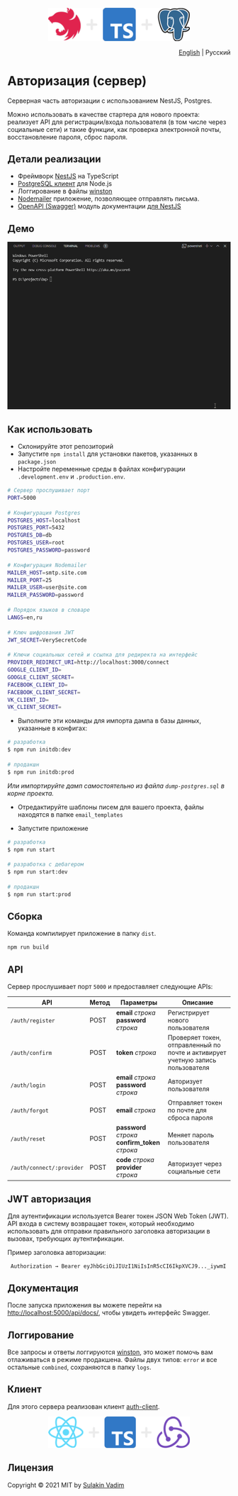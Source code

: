 <p align="center">
  <img src="./images/icons__server.png" width="320" alt="Authorization (server)" />
</p>

<p align="right">
  <a href="../README.md">English</a> | <span>Русский</span>
</p>

# Авторизация (сервер)

Серверная часть авторизации с использованием NestJS, Postgres.

Можно использовать в качестве стартера для нового проекта: реализует API для регистрации/входа пользователя (в том числе через социальные сети) и такие функции, как проверка электронной почты, восстановление пароля, сброс пароля.

## Детали реализации

- Фреймворк [NestJS](https://github.com/nestjs/nest) на TypeScript
- [PostgreSQL клиент](https://github.com/brianc/node-postgres) для Node.js
- Логгирование в файлы [winston](github.com/winstonjs/winston)
- [Nodemailer](https://github.com/nodemailer/nodemailer/) приложение, позволяющее отправлять письма.
- [OpenAPI (Swagger)](https://www.openapis.org/) модуль документации [для NestJS](https://github.com/nestjs/swagger)

## Демо

![Authorization screencast](./images/screencast.gif)

## Как использовать

- Склонируйте этот репозиторий
- Запустите `npm install` для установки пакетов, указанных в `package.json`
- Настройте переменные среды в файлах конфигурации `.development.env` и `.production.env`.

```bash
# Сервер прослушивает порт
PORT=5000

# Конфигурация Postgres
POSTGRES_HOST=localhost
POSTGRES_PORT=5432
POSTGRES_DB=db
POSTGRES_USER=root
POSTGRES_PASSWORD=password

# Конфигурация Nodemailer
MAILER_HOST=smtp.site.com
MAILER_PORT=25
MAILER_USER=user@site.com
MAILER_PASSWORD=password

# Порядок языков в словаре
LANGS=en,ru

# Ключ шифрования JWT
JWT_SECRET=VerySecretCode

# Ключи социальных сетей и ссылка для редиректа на интерфейс
PROVIDER_REDIRECT_URI=http://localhost:3000/connect
GOOGLE_CLIENT_ID=
GOOGLE_CLIENT_SECRET=
FACEBOOK_CLIENT_ID=
FACEBOOK_CLIENT_SECRET=
VK_CLIENT_ID=
VK_CLIENT_SECRET=
```

- Выполните эти команды для импорта дампа в базы данных, указанные в конфигах:

```bash
# разработка
$ npm run initdb:dev

# продакшн
$ npm run initdb:prod
```

_Или импортируйте дамп самостоятельно из файла `dump-postgres.sql` в корне проекта._

- Отредактируйте шаблоны писем для вашего проекта, файлы находятся в папке `email_templates`

- Запустите приложение

```bash
# разработка
$ npm run start

# разработка с дебагером
$ npm run start:dev

# продакшн
$ npm run start:prod
```

## Сборка

Команда компилирует приложение в папку `dist`.

```bash
npm run build
```

## API

Сервер прослушивает порт `5000` и предоставляет следующие APIs:

| API                       | Метод | Параметры                                           | Описание                                                                        |
| ------------------------- | ----- | --------------------------------------------------- | ------------------------------------------------------------------------------- |
| `/auth/register`          | POST  | **email** _строка_<br>**password** _строка_         | Регистрирует нового пользователя                                                |
| `/auth/confirm`           | POST  | **token** _строка_                                  | Проверяет токен, отправленный по почте и активирует учетную запись пользователя |
| `/auth/login`             | POST  | **email** _строка_<br>**password** _строка_         | Авторизует пользователя                                                         |
| `/auth/forgot`            | POST  | **email** _строка_                                  | Отправляет токен по почте для сброса пароля                                     |
| `/auth/reset`             | POST  | **password** _строка_<br>**confirm_token** _строка_ | Меняет пароль пользователя                                                      |
| `/auth/connect/:provider` | POST  | **code** _строка_<br>**provider** _строка_          | Авторизует через социальные сети                                                |

## JWT авторизация

Для аутентификации используется Bearer токен JSON Web Token (JWT). API входа в систему возвращает токен, который необходимо использовать для отправки правильного заголовка авторизации в вызовах, требующих аутентификации.

Пример заголовка авторизации:

```
 Authorization → Bearer eyJhbGciOiJIUzI1NiIsInR5cCI6IkpXVCJ9..._iywmI
```

## Документация

После запуска приложения вы можете перейти на [http://localhost:5000/api/docs/](http://localhost:5000/api/docs/), чтобы увидеть интерфейс Swagger.

## Логгирование

Все запросы и ответы логгируются [winston](github.com/winstonjs/winston), это может помочь вам отлаживаться в режиме продакшена. Файлы двух типов: `error` и все остальные `combined`, сохраняются в папку `logs`.

## Клиент

Для этого сервера реализован клиент [auth-client](https://github.com/sulakin/auth-client).

<p align="center">
  <a href="https://github.com/sulakin/auth-client" title="Authorization (client)">
    <img src="./images/icons__client.png" width="320" alt="Authorization (client)" />
  </a>
</p>

## Лицензия

Copyright © 2021 MIT by [Sulakin Vadim](https://github.com/sulakin)
